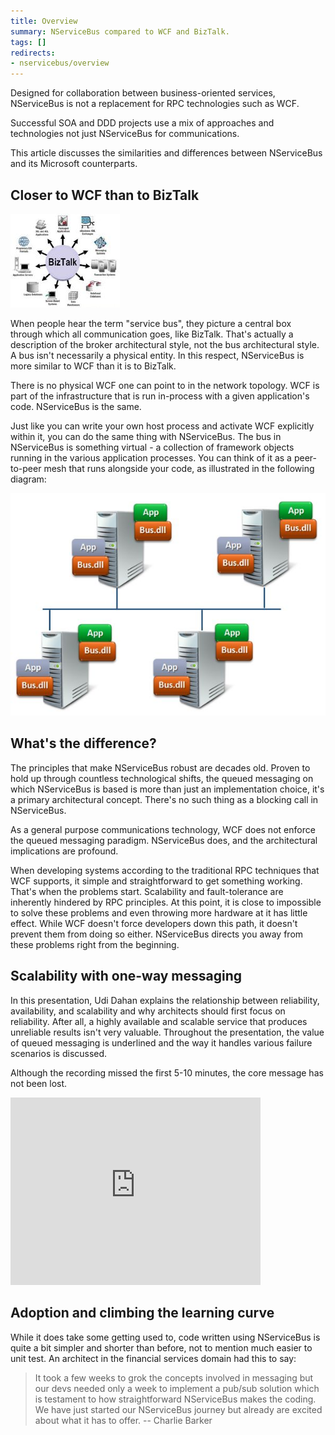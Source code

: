 ```yaml
---
title: Overview
summary: NServiceBus compared to WCF and BizTalk.
tags: []
redirects:
- nservicebus/overview
---
```


Designed for collaboration between business-oriented services, NServiceBus is not a replacement for RPC technologies such as WCF.

Successful SOA and DDD projects use a mix of approaches and technologies not just NServiceBus for communications.

This article discusses the similarities and differences between NServiceBus and its Microsoft counterparts.

## Closer to WCF than to BizTalk

![BizTalk](biztalk.jpg)

When people hear the term "service bus", they picture a central box through which all communication goes, like BizTalk. That's actually a description of the broker architectural style, not the bus architectural style. A bus isn't necessarily a physical entity. In this respect, NServiceBus is more similar to WCF than it is to BizTalk.

There is no physical WCF one can point to in the network topology. WCF is part of the infrastructure that is run in-process with a given application's code. NServiceBus is the same.

Just like you can write your own host process and activate WCF explicitly within it, you can do the same thing with NServiceBus. The bus in NServiceBus is something virtual - a collection of framework objects running in the various application processes. You can think of it as a peer-to-peer mesh that runs alongside your code, as illustrated in the following diagram:

![deployment topology](deployment-topology.jpg)

## What's the difference?

The principles that make NServiceBus robust are decades old. Proven to hold up through countless technological shifts, the queued messaging on which NServiceBus is based is more than just an implementation choice, it's a primary architectural concept. There's no such thing as a blocking call in NServiceBus.

As a general purpose communications technology, WCF does not enforce the queued messaging paradigm. NServiceBus does, and the architectural implications are profound.

When developing systems according to the traditional RPC techniques that WCF supports, it simple and straightforward to get something working. That's when the problems start. Scalability and fault-tolerance are inherently hindered by RPC principles. At this point, it is close to impossible to solve these problems and even throwing more hardware at it has little effect. While WCF doesn't force developers down this path, it doesn't prevent them from doing so either. NServiceBus directs you away from these problems right from the beginning.

## Scalability with one-way messaging

In this presentation, Udi Dahan explains the relationship between reliability, availability, and scalability and why architects should first focus on reliability. After all, a highly available and scalable service that produces unreliable results isn't very valuable. Throughout the presentation, the value of queued messaging is underlined and the way it handles various failure scenarios is discussed.

Although the recording missed the first 5-10 minutes, the core message has not been lost.

<iframe allowfullscreen frameborder="0" height="300" mozallowfullscreen src="http://player.vimeo.com/video/6222577" webkitallowfullscreen width="400"></iframe>

## Adoption and climbing the learning curve

While it does take some getting used to, code written using NServiceBus is quite a bit simpler and shorter than before, not to mention much easier to unit test. An architect in the financial services domain had this to say:

> It took a few weeks to grok the concepts involved in messaging but our devs needed only a week to implement a pub/sub solution which is testament to how straightforward NServiceBus makes the coding. We have just started our NServiceBus journey but already are excited about what it has to offer.
> -- Charlie Barker

